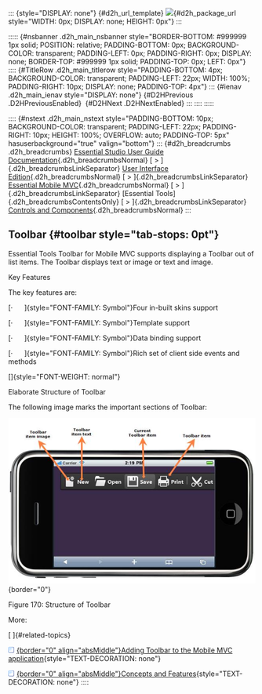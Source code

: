 ::: {style="DISPLAY: none"}
[](ms-xhelp:///?Id=d2h_url_template){#d2h_url_template} ![](!package_url!){#d2h_package_url style="WIDTH: 0px; DISPLAY: none; HEIGHT: 0px"}
:::

::::: {#nsbanner .d2h_main_nsbanner style="BORDER-BOTTOM: #999999 1px solid; POSITION: relative; PADDING-BOTTOM: 0px; BACKGROUND-COLOR: transparent; PADDING-LEFT: 0px; PADDING-RIGHT: 0px; DISPLAY: none; BORDER-TOP: #999999 1px solid; PADDING-TOP: 0px; LEFT: 0px"}
:::: {#TitleRow .d2h_main_titlerow style="PADDING-BOTTOM: 4px; BACKGROUND-COLOR: transparent; PADDING-LEFT: 22px; WIDTH: 100%; PADDING-RIGHT: 10px; DISPLAY: none; PADDING-TOP: 4px"}
::: {#ienav .d2h_main_ienav style="DISPLAY: none"}
[](ms-xhelp:///?Id=b6a0d6e9-ce91-468f-80bd-f189d5962d1c){#D2HPrevious .D2HPreviousEnabled}  [](ms-xhelp:///?Id=228947d1-6701-41d9-b5af-862cd5d85ee8){#D2HNext .D2HNextEnabled}
:::
::::
:::::

:::: {#nstext .d2h_main_nstext style="PADDING-BOTTOM: 10px; BACKGROUND-COLOR: transparent; PADDING-LEFT: 22px; PADDING-RIGHT: 10px; HEIGHT: 100%; OVERFLOW: auto; PADDING-TOP: 5px" hasuserbackground="true" valign="bottom"}
::: {#d2h_breadcrumbs .d2h_breadcrumbs}
[Essential Studio User Guide Documentation](ms-xhelp:///?Id=12457748-09e3-4d74-a240-8e049cedf030){.d2h_breadcrumbsNormal} [ \> ]{.d2h_breadcrumbsLinkSeparator} [User Interface Edition](ms-xhelp:///?Id=c29296b7-531c-413b-a0ec-488ca1f7f669){.d2h_breadcrumbsNormal} [ \> ]{.d2h_breadcrumbsLinkSeparator} [Essential Mobile MVC](ms-xhelp:///?Id=74df42e3-5434-4590-9be6-3ae2f911cbbc){.d2h_breadcrumbsNormal} [ \> ]{.d2h_breadcrumbsLinkSeparator} [Essential Tools]{.d2h_breadcrumbsContentsOnly} [ \> ]{.d2h_breadcrumbsLinkSeparator} [Controls and Components](ms-xhelp:///?Id=143afae1-3f83-4d32-9bfa-92ed7022a696){.d2h_breadcrumbsNormal}
:::

## Toolbar {#toolbar style="tab-stops: 0pt"}

Essential Tools Toolbar for Mobile MVC supports displaying a Toolbar out of list items. The Toolbar displays text or image or text and image.

Key Features

The key features are:

[·      ]{style="FONT-FAMILY: Symbol"}Four in-built skins support

[·      ]{style="FONT-FAMILY: Symbol"}Template support

[·      ]{style="FONT-FAMILY: Symbol"}Data binding support

[·      ]{style="FONT-FAMILY: Symbol"}Rich set of client side events and methods

[]{style="FONT-WEIGHT: normal"} 

Elaborate Structure of Toolbar

The following image marks the important sections of Toolbar:

![](ImagesExt/image103_239.jpg){border="0"}

Figure 170: Structure of Toolbar

More:

[ ]{#related-topics}

[![](button.gif){border="0" align="absMiddle"}Adding Toolbar to the Mobile MVC application](ms-xhelp:///?Id=228947d1-6701-41d9-b5af-862cd5d85ee8){style="TEXT-DECORATION: none"}

[![](button.gif){border="0" align="absMiddle"}Concepts and Features](ms-xhelp:///?Id=3b221572-0c7b-456a-9782-fc327889a1dd){style="TEXT-DECORATION: none"}
::::

